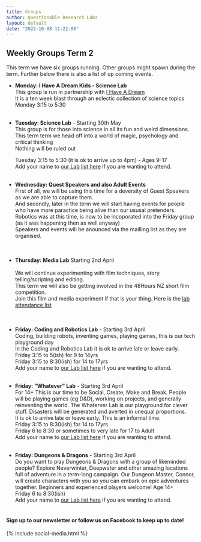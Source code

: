 ```yaml
---
title: Groups
author: Questionable Research Labs
layout: default
date: "2022-10-08 11:22:00"
---
```


## Weekly Groups Term 2

This term we have six groups running. Other groups might spawn during the term. 
Further below there is also a list of up coming events.

- **Monday: I Have A Dream Kids - Science Lab**<br> 
  This group is run in partnership with [I Have A Dream](https://ihaveadream.org.nz/)<br>
  It is a ten week blast through an eclectic collection of science topics<br>
  Monday 3:15 to 5:30<br><br>


 - **Tuesday: Science Lab** - Starting 30th May<br> 
   This group is for those into science in all its fun and weird dimensions.<br>
   This term term we head off into a world of magic, psychology and critical thinking<br>
   Nothing will be ruled out<br>

   Tuesday 3:15 to 5:30 (it is ok to arrive up to 4pm) - Ages 9-17<br>
   Add your name to [our Lab list here](https://forms.gle/aX8jhj56Mi2r3He59) if you are wanting to attend.<br><br>
   

 - **Wednesday: Quest Speakers and also Adult Events**<br>
   First of all, we will be using this time for a deversity of Guest Speakers as we are able to capture them.<br>
   And secondly, later in the term we will start having events for people who have more paractice being alive than our ususal pretenders.<br>
   Robotics was at this time, is now to be incoporated into the Friday group (as it was happening then as well anyway)<br>
   Speakers and events will be anounced via the mailling list as they are organised.<br>
  <br><br>


 - **Thursday:  Media Lab**  Starting 2nd April<br><br>
   We will continue experimenting with film techniques, story telling/scripting and editing.<br>
   This term we will also be getting involved in the 48Hours NZ short film competition.<br>
   Join this film and media experiment if that is your thing. Here is the [lab attendance list](https://forms.gle/qkgJvLSP8qVoBhqD6)<br>
   <br><br> 


 - **Friday: Coding and Robotics Lab** - Starting 3rd April<br>
  Coding, building robots, inventing games, playing games, this is our tech playground day<br>
  In the Coding and Robotics Lab it is ok to arrive late or leave early.<br>
    Friday 3:15 to 5(ish) for 9 to 14yrs<br> 
    Friday 3:15 to 8:30(ish) for 14 to 17yrs<br>
  Add your name to [our Lab list here](https://forms.gle/zvi6c1zWJL2P2Uw27) if you are wanting to attend. <br><br>
    

 - **Friday: "Whatever" Lab**  - Starting 3rd April<br>
  For 14+ This is our time to be Social, Create, Make and Break. People will be playing games (eg D&D), working on projects, and generally reinventing the world. The Whaterver Lab is our playground for clever stuff. Disasters will be generated and averted in unequal proportions. <br>
  It is ok to arrive late or leave early. This is an informal time.<br>
    Friday 3:15 to 8:30(ish) for 14 to 17yrs<br>
    Friday 6 to 8:30 or sometimes to very late for 17 to Adult<br>
  Add your name to [our Lab list here](https://forms.gle/fyee1W3HkACaB58q8) if you are wanting to attend.<br><br>
    

 - **Friday: Dungeons & Dragons** - Starting 3rd April<br>
  Do you want to play Dungeons & Dragons with a group of likeminded people? Explore Neverwinter, Deepwater and other amazing locations full of adventure in a term-long campaign. Our Dungeon Master, Connor, will create characters with you so you can embark on epic adventures together. Beginners and experienced players welcome! Age 14+ <br>
    Friday 6 to 8:30(ish)<br>
  Add your name to [our Lab list here](https://forms.gle/pijcMu4FXJgJ6qXv9) if you are wanting to attend.<br><br>


#### Sign up to our newsletter or follow us on Facebook to keep up to date!


{% include social-media.html %}